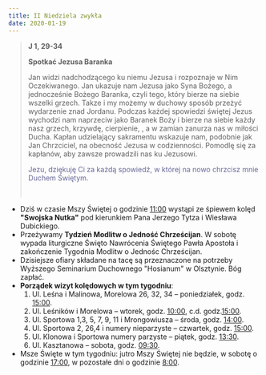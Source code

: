 ```yaml
---
title: II Niedziela zwykła
date: 2020-01-19
---
```


> **J 1, 29-34**
>
> **Spotkać Jezusa Baranka**
>
> Jan widzi nadchodzącego ku niemu Jezusa i rozpoznaje w Nim Oczekiwanego. Jan ukazuje nam Jezusa jako Syna Bożego, a jednocześnie Bożego Baranka, czyli tego, który bierze na siebie wszelki grzech. Takze i my możemy w duchowy sposób przeżyć wydarzenie znad Jordanu. Podczas każdej spowiedzi świętej Jezus wychodzi nam naprzeciw jako Baranek Boży i bierze na siebie każdy nasz grzech, krzywdę, cierpienie, , a w zamian zanurza nas w miłości Ducha. Kapłan udzielający sakramentu wskazuje nam, podobnie jak Jan Chrzciciel, na obecność Jezusa w codzienności. Pomodlę się za kapłanów, aby zawsze prowadzili nas ku Jezusowi.
>
> <span style="color: #666699;">Jezu, dziękuję Ci za każdą spowiedź, w której na nowo chrzcisz mnie Duchem Świętym. </span>
>
> &nbsp;


- Dziś w czasie Mszy Świętej o godzinie <u>11:00</u> wystąpi ze śpiewem kolęd **"Swojska Nutka"** pod kierunkiem Pana Jerzego Tytza i Wiesława Dubickiego.
- Przeżywamy **Tydzień Modlitw o Jedność Chrześcijan**. W sobotę wypada liturgiczne Święto Nawrócenia Świętego Pawła Apostoła i zakończenie Tygodnia Modlitw o Jednośc Chrześcijan.
- Dzisiejsze ofiary składane na tacę są przeznaczone na potrzeby Wyższego Seminarium Duchownego "Hosianum" w Olsztynie. Bóg zapłać.
- **Porządek wizyt kolędowych w tym tygodniu**:
  1. Ul. Leśna i Malinowa, Morelowa 26, 32, 34 – poniedziałek, godz. <u>15:00</u>.
  2. Ul. Leśników i Morelowa – wtorek, godz. <u>10:00</u>, c.d. godz.<u>15:00</u>.
  3. Ul. Sportowa 1,3, 5, 7, 9, 11 i Mrongowiusza – środa, godz. <u>14:00</u>.
  4. Ul. Sportowa 2, 26,4 i numery nieparzyste – czwartek, godz. <u>15:00</u>.
  5. Ul. Klonowa i Sportowa numery parzyste – piątek, godz. <u>13:30</u>.
  6. Ul. Kasztanowa – sobota, godz. <u>09:30</u>.
- Msze Święte w tym tygodniu: jutro Mszy Świętej nie będzie, w sobotę o godzinie <u>17:00</u>, w pozostałe dni o godzinie <u>8:00</u>.
